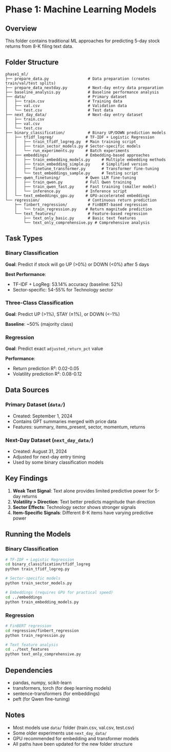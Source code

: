 # Phase 1: Machine Learning Models

## Overview
This folder contains traditional ML approaches for predicting 5-day stock returns from 8-K filing text data.

## Folder Structure

```
phase1_ml/
├── prepare_data.py                 # Data preparation (creates train/val/test splits)
├── prepare_data_nextday.py         # Next-day entry data preparation
├── baseline_analysis.py            # Baseline performance analysis
├── data/                           # Primary dataset 
│   ├── train.csv                   # Training data
│   ├── val.csv                     # Validation data  
│   └── test.csv                    # Test data
├── next_day_data/                  # Next-day entry dataset
│   ├── train.csv
│   ├── val.csv
│   └── test.csv
├── binary_classification/          # Binary UP/DOWN prediction models
│   ├── tfidf_logreg/              # TF-IDF + Logistic Regression
│   │   ├── train_tfidf_logreg.py  # Main training script
│   │   ├── train_sector_models.py # Sector-specific models
│   │   └── run_experiments.py     # Batch experiments
│   ├── embeddings/                # Embedding-based approaches
│   │   ├── train_embedding_models.py     # Multiple embedding methods
│   │   ├── train_embedding_simple.py     # Simplified version
│   │   ├── finetune_transformer.py       # Transformer fine-tuning
│   │   └── test_embeddings_sample.py     # Testing script
│   ├── qwen_finetuning/           # Qwen LLM fine-tuning
│   │   ├── train_qwen.py          # Full Qwen training
│   │   ├── train_qwen_fast.py     # Fast training (smaller model)
│   │   └── inference.py           # Inference script
│   └── text_embeddings_gpu.py     # GPU-accelerated embeddings
└── regression/                     # Continuous return prediction
    ├── finbert_regression/         # FinBERT-based regression
    │   └── train_regression.py    # Return magnitude prediction
    └── text_features/              # Feature-based regression
        ├── text_only_basic.py      # Basic text features
        └── text_only_comprehensive.py # Comprehensive analysis

```

## Task Types

### Binary Classification
**Goal**: Predict if stock will go UP (>0%) or DOWN (<0%) after 5 days

**Best Performance**: 
- TF-IDF + LogReg: 53.14% accuracy (baseline: 52%)
- Sector-specific: 54-55% for Technology sector

### Three-Class Classification  
**Goal**: Predict UP (>1%), STAY (±1%), or DOWN (<-1%)

**Baseline**: ~50% (majority class)

### Regression
**Goal**: Predict exact `adjusted_return_pct` value

**Performance**:
- Return prediction R²: 0.02-0.05
- Volatility prediction R²: 0.08-0.12

## Data Sources

### Primary Dataset (`data/`)
- Created: September 1, 2024
- Contains GPT summaries merged with price data
- Features: summary, items_present, sector, momentum, returns

### Next-Day Dataset (`next_day_data/`)
- Created: August 31, 2024
- Adjusted for next-day entry timing
- Used by some binary classification models

## Key Findings

1. **Weak Text Signal**: Text alone provides limited predictive power for 5-day returns
2. **Volatility > Direction**: Text better predicts magnitude than direction
3. **Sector Effects**: Technology sector shows stronger signals
4. **Item-Specific Signals**: Different 8-K items have varying predictive power

## Running the Models

### Binary Classification
```bash
# TF-IDF + Logistic Regression
cd binary_classification/tfidf_logreg
python train_tfidf_logreg.py

# Sector-specific models
python train_sector_models.py

# Embeddings (requires GPU for practical speed)
cd ../embeddings
python train_embedding_models.py
```

### Regression
```bash
# FinBERT regression
cd regression/finbert_regression
python train_regression.py

# Text feature analysis
cd ../text_features
python text_only_comprehensive.py
```

## Dependencies
- pandas, numpy, scikit-learn
- transformers, torch (for deep learning models)
- sentence-transformers (for embeddings)
- peft (for Qwen fine-tuning)

## Notes
- Most models use `data/` folder (train.csv, val.csv, test.csv)
- Some older experiments use `next_day_data/`
- GPU recommended for embedding and transformer models
- All paths have been updated for the new folder structure